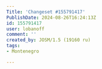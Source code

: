 ```yaml
---
Title: 'Changeset #155791417'
PublishDate: 2024-08-26T16:24:13Z
id: 155791417
user: lobanoff
comment: ''
created_by: JOSM/1.5 (19160 ru)
tags:
- Montenegro

---
```

